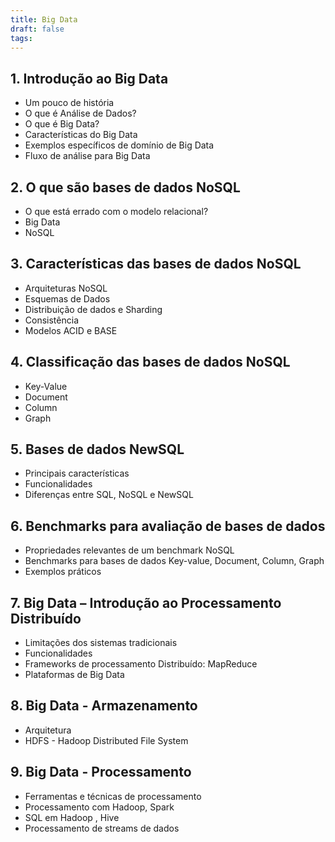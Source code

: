 ```yaml
---
title: Big Data
draft: false
tags:
---
```

## 1. Introdução ao Big Data
- Um pouco de história 
- O que é Análise de Dados? 
- O que é Big Data? 
- Características do Big Data 
- Exemplos específicos de domínio de Big Data 
- Fluxo de análise para Big Data

## 2. O que são bases de dados NoSQL
- O que está errado com o modelo relacional? 
- Big Data 
- NoSQL

## 3. Características das bases de dados NoSQL
- Arquiteturas NoSQL 
- Esquemas de Dados 
- Distribuição de dados e Sharding 
- Consistência 
- Modelos ACID e BASE


## 4. Classificação das bases de dados NoSQL
- Key-Value 
- Document 
- Column 
- Graph


## 5. Bases de dados NewSQL
- Principais características 
- Funcionalidades 
- Diferenças entre SQL, NoSQL e NewSQL


## 6. Benchmarks para avaliação de bases de dados
- Propriedades relevantes de um benchmark NoSQL 
- Benchmarks para bases de dados Key-value, Document, Column, Graph 
- Exemplos práticos


## 7. Big Data – Introdução ao Processamento Distribuído

- Limitações dos sistemas tradicionais 
- Funcionalidades 
- Frameworks de processamento Distribuído: MapReduce 
- Plataformas de Big Data

## 8. Big Data - Armazenamento

- Arquitetura 
- HDFS - Hadoop Distributed File System

## 9. Big Data - Processamento
- Ferramentas e técnicas de processamento 
- Processamento com Hadoop, Spark 
- SQL em Hadoop , Hive 
- Processamento de streams de dados